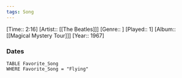 ```yaml
---
tags: Song  
---
```

[Time:: 2:16]
[Artist:: [[The Beatles]]]
[Genre:: ]
[Played:: 1]
[Album:: [[Magical Mystery Tour]]]
[Year:: 1967]
### Dates
````dataview
TABLE Favorite_Song
WHERE Favorite_Song = "Flying"
````